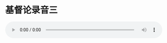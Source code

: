# 基督论录音三

<audio style="width: 100%;" preload="false" controls controlslist="nodownload"><source src="//cdn.wechat.edu.pl/audio/mp3/old/27395.mp3" type="audio/mpeg">Your browser does not support the audio element.</audio>


